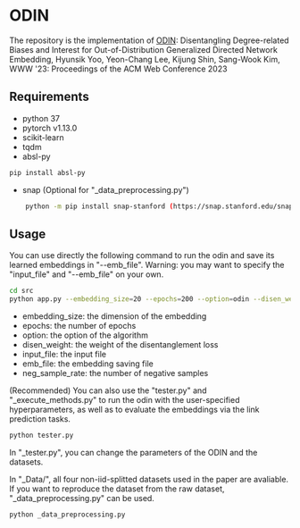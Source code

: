 # ODIN
The repository is the implementation of [ODIN](https://dl.acm.org/doi/10.1145/3543507.3583271): 
Disentangling Degree-related Biases and Interest for Out-of-Distribution Generalized Directed Network Embedding,
Hyunsik Yoo, Yeon-Chang Lee, Kijung Shin, Sang-Wook Kim,
WWW '23: Proceedings of the ACM Web Conference 2023

## Requirements
- python 37
- pytorch v1.13.0
- scikit-learn
- tqdm
- absl-py
```bash
pip install absl-py
```
- snap (Optional for "_data_preprocessing.py")
```bash
    python -m pip install snap-stanford (https://snap.stanford.edu/snappy/index.html)
```

## Usage

You can use directly the following command to run the odin and save its learned embeddings in "--emb_file".
Warning: you may want to specify the "input_file" and "--emb_file" on your own.
```bash
cd src
python app.py --embedding_size=20 --epochs=200 --option=odin --disen_weight=0.5 --input_file=../_Data/ciaodvd/noniid-in-barrier_1.0/u1/u1.edgelist --emb_file=../_Emb/ciaodvd/noniid-in-barrier_1.0/odin/u1_odin_200_4_odin_0.5_dim60.emb --neg_sample_rate=4
```
- embedding_size: the dimension of the embedding
- epochs: the number of epochs
- option: the option of the algorithm
- disen_weight: the weight of the disentanglement loss
- input_file: the input file
- emb_file: the embedding saving file
- neg_sample_rate: the number of negative samples

(Recommended) You can also use the "tester.py" and "_execute_methods.py" to run the odin with the user-specified hyperparameters, as well as to evaluate the embeddings via the link prediction tasks.
```bash
python tester.py
```
In "_tester.py", you can change the parameters of the ODIN and the datasets.


In "_Data/", all four non-iid-splitted datasets used in the paper are avaliable. If you want to reproduce the dataset from the raw dataset, "_data_preprocessing.py" can be used.
```bash
python _data_preprocessing.py
```
